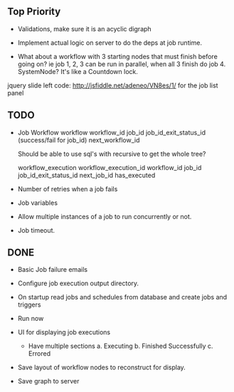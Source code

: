 Top Priority
-------------
* Validations, make sure it is an acyclic digraph
* Implement actual logic on server to do the deps at job runtime.


* What about a workflow with 3 starting nodes that must finish before going on?
  ie job 1, 2, 3 can be run in parallel, when all 3 finish do job 4.
  SystemNode? It's like a Countdown lock.


jquery slide left code: http://jsfiddle.net/adeneo/VN8es/1/
for the job list panel




## TODO
* Job Workflow
  workflow
    workflow_id
    job_id
    job_id_exit_status_id (success/fail for job_id)
    next_workflow_id

    Should be able to use sql's with recursive to get the whole tree?

  workflow_execution
    workflow_execution_id
    workflow_id
    job_id
    job_id_exit_status_id
    next_job_id
    has_executed




* Number of retries when a job fails
* Job variables
* Allow multiple instances of a job to run concurrently or not.
* Job timeout.

## DONE
* Basic Job failure emails
* Configure job execution output directory.
* On startup read jobs and schedules from database and create jobs and triggers
* Run now
* UI for displaying job executions
  * Have multiple sections
    a. Executing
    b. Finished Successfully
    c. Errored

* Save layout of workflow nodes to reconstruct for display.
* Save graph to server
